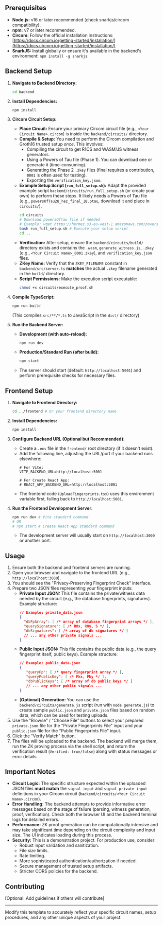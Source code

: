 
## Prerequisites

*   **Node.js:** v16 or later recommended (check snarkjs/circom compatibility).
*   **npm:** v7 or later recommended.
*   **Circom:** Follow the official installation instructions: [https://docs.circom.io/getting-started/installation/](https://docs.circom.io/getting-started/installation/)
*   **SnarkJS:** Install globally or ensure it's available in the backend's environment: `npm install -g snarkjs`

## Backend Setup

1.  **Navigate to Backend Directory:**
    ```bash
    cd backend
    ```

2.  **Install Dependencies:**
    ```bash
    npm install
    ```

3.  **Circom Circuit Setup:**
    *   **Place Circuit:** Ensure your primary Circom circuit file (e.g., `<Your Circuit Name>.circom`) is inside the `backend/circuits/` directory.
    *   **Compile & Setup:** You need to perform the Circom compilation and Groth16 trusted setup *once*. This involves:
        *   Compiling the circuit to get R1CS and WASM/JS witness generators.
        *   Using a Powers of Tau file (Phase 1). You can download one or generate it (time-consuming).
        *   Generating the Phase 2 `.zkey` files (final requires a contribution, `0001` is often used for testing).
        *   Exporting the `verification_key.json`.
    *   **Example Setup Script (`run_full_setup.sh`):** Adapt the provided example script `backend/circuits/run_full_setup.sh` (or create your own) to perform these steps. It likely needs a Powers of Tau file (e.g., `powersOfTau28_hez_final_18.ptau`, download it and place in `circuits/`).
        ```bash
        cd circuits
        # Download powersOfTau file if needed
        # Example: wget https://hermez.s3-eu-west-1.amazonaws.com/powersOfTau28_hez_final_18.ptau
        bash run_full_setup.sh # Execute your setup script
        cd ..
        ```
    *   **Verification:** After setup, ensure the `backend/circuits/build/` directory exists and contains the `.wasm`, `generate_witness.js`, `.zkey` (e.g., `<Your Circuit Name>_0001.zkey`), and `verification_key.json` files.
    *   **ZKey Name:** Verify that the `ZKEY_FILENAME` constant in `backend/src/server.ts` **matches** the actual `.zkey` filename generated in the `build/` directory.
    *   **Script Permissions:** Make the execution script executable:
        ```bash
        chmod +x circuits/execute_proof.sh
        ```

4.  **Compile TypeScript:**
    ```bash
    npm run build
    ```
    (This compiles `src/**/*.ts` to JavaScript in the `dist/` directory)

5.  **Run the Backend Server:**
    *   **Development (with auto-reload):**
        ```bash
        npm run dev
        ```
    *   **Production/Standard Run (after build):**
        ```bash
        npm start
        ```
    *   The server should start (default: `http://localhost:5001`) and perform prerequisite checks for necessary files.

## Frontend Setup

1.  **Navigate to Frontend Directory:**
    ```bash
    cd ../frontend # Or your frontend directory name
    ```

2.  **Install Dependencies:**
    ```bash
    npm install
    ```

3.  **Configure Backend URL (Optional but Recommended):**
    *   Create a `.env` file in the `frontend/` root directory (if it doesn't exist).
    *   Add the following line, adjusting the URL/port if your backend runs elsewhere:
        ```env
        # For Vite:
        VITE_BACKEND_URL=http://localhost:5001

        # For Create React App:
        # REACT_APP_BACKEND_URL=http://localhost:5001
        ```
    *   The frontend code (`UploadFingerprints.tsx`) uses this environment variable first, falling back to `http://localhost:5001`.

4.  **Run the Frontend Development Server:**
    ```bash
    npm run dev # Vite standard command
    # OR
    # npm start # Create React App standard command
    ```
    *   The development server will usually start on `http://localhost:3000` or another port.

## Usage

1.  Ensure both the backend and frontend servers are running.
2.  Open your browser and navigate to the frontend URL (e.g., `http://localhost:3000`).
3.  You should see the "Privacy-Preserving Fingerprint Check" interface.
4.  Prepare two JSON files representing your fingerprint inputs:
    *   **Private Input JSON:** This file contains the private/witness data needed by the circuit (e.g., the database fingerprints, signatures). Example structure:
        ```json
        // Example: private_data.json
        {
          "dbFpArray": [ /* array of database fingerprint arrays */ ],
          "querySignature": [ /* R8x, R8y, S */ ],
          "dbSignatures": [ /* array of db signatures */ ]
          // ... any other private signals ...
        }
        ```
    *   **Public Input JSON:** This file contains the public data (e.g., the query fingerprint itself, public keys). Example structure:
        ```json
        // Example: public_data.json
        {
           "queryFp": [ /* query fingerprint array */ ],
           "queryPublicKey": [ /* Pkx, Pky */ ],
           "dbPublicKeys": [ /* array of db public keys */ ]
           // ... any other public signals ...
        }
        ```
    *   **(Optional) Generation:** You can use the `backend/circuits/generate.js` script (run with `node generate.js`) to create sample `public.json` and `private.json` files based on random data, which can be used for testing uploads.
5.  Use the "Browse" / "Choose File" buttons to select your prepared `private.json` file for the "Private Fingerprints File" input and your `public.json` file for the "Public Fingerprints File" input.
6.  Click the "Verify Match" button.
7.  The files will be uploaded to the backend. The backend will merge them, run the ZK proving process via the shell script, and return the verification result (`Verified: true/false`) along with status messages or error details.

## Important Notes

*   **Circuit Logic:** The specific structure expected within the uploaded JSON files **must match** the `signal input` and `signal private input` definitions in your Circom circuit (`backend/circuits/<Your Circuit Name>.circom`).
*   **Error Handling:** The backend attempts to provide informative error messages based on the stage of failure (parsing, witness generation, proof, verification). Check both the browser UI and the backend terminal logs for detailed errors.
*   **Performance:** ZK proof generation can be computationally intensive and may take significant time depending on the circuit complexity and input size. The UI indicates loading during this process.
*   **Security:** This is a demonstration project. For production use, consider:
    *   Robust input validation and sanitization.
    *   File size limits.
    *   Rate limiting.
    *   More sophisticated authentication/authorization if needed.
    *   Secure management of trusted setup artifacts.
    *   Stricter CORS policies for the backend.

## Contributing

[Optional: Add guidelines if others will contribute]

---

Modify this template to accurately reflect your specific circuit names, setup procedures, and any other unique aspects of your project.

